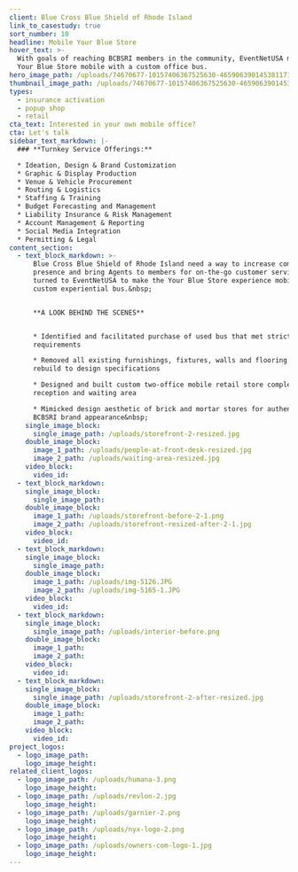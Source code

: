```yaml
---
client: Blue Cross Blue Shield of Rhode Island
link_to_casestudy: true
sort_number: 10
headline: Mobile Your Blue Store
hover_text: >-
  With goals of reaching BCBSRI members in the community, EventNetUSA made the
  Your Blue Store mobile with a custom office bus.
hero_image_path: /uploads/74670677-10157406367525630-4659063901453811712-o.jpg
thumbnail_image_path: /uploads/74670677-10157406367525630-4659063901453811712-o.jpg
types:
  - insurance activation
  - popup shop
  - retail
cta_text: Interested in your own mobile office?
cta: Let's talk
sidebar_text_markdown: |-
  ### **Turnkey Service Offerings:**

  * Ideation, Design & Brand Customization
  * Graphic & Display Production
  * Venue & Vehicle Procurement
  * Routing & Logistics
  * Staffing & Training
  * Budget Forecasting and Management
  * Liability Insurance & Risk Management
  * Account Management & Reporting
  * Social Media Integration
  * Permitting & Legal
content_section:
  - text_block_markdown: >-
      Blue Cross Blue Shield of Rhode Island need a way to increase community
      presence and bring Agents to members for on-the-go customer service. They
      turned to EventNetUSA to make the Your Blue Store experience mobile with a
      custom experiential bus.&nbsp;


      **A LOOK BEHIND THE SCENES**


      * Identified and facilitated purchase of used bus that met strict program
      requirements

      * Removed all existing furnishings, fixtures, walls and flooring to
      rebuild to design specifications

      * Designed and built custom two-office mobile retail store complete with
      reception and waiting area

      * Mimicked design aesthetic of brick and mortar stores for authentic
      BCBSRI brand appearance&nbsp;
    single_image_block:
      single_image_path: /uploads/storefront-2-resized.jpg
    double_image_block:
      image_1_path: /uploads/people-at-front-desk-resized.jpg
      image_2_path: /uploads/waiting-area-resized.jpg
    video_block:
      video_id:
  - text_block_markdown:
    single_image_block:
      single_image_path:
    double_image_block:
      image_1_path: /uploads/storefront-before-2-1.png
      image_2_path: /uploads/storefront-resized-after-2-1.jpg
    video_block:
      video_id:
  - text_block_markdown:
    single_image_block:
      single_image_path:
    double_image_block:
      image_1_path: /uploads/img-5126.JPG
      image_2_path: /uploads/img-5165-1.JPG
    video_block:
      video_id:
  - text_block_markdown:
    single_image_block:
      single_image_path: /uploads/interior-before.png
    double_image_block:
      image_1_path:
      image_2_path:
    video_block:
      video_id:
  - text_block_markdown:
    single_image_block:
      single_image_path: /uploads/storefront-2-after-resized.jpg
    double_image_block:
      image_1_path:
      image_2_path:
    video_block:
      video_id:
project_logos:
  - logo_image_path:
    logo_image_height:
related_client_logos:
  - logo_image_path: /uploads/humana-3.png
    logo_image_height:
  - logo_image_path: /uploads/revlon-2.jpg
    logo_image_height:
  - logo_image_path: /uploads/garnier-2.png
    logo_image_height:
  - logo_image_path: /uploads/nyx-logo-2.png
    logo_image_height:
  - logo_image_path: /uploads/owners-com-logo-1.jpg
    logo_image_height:
---
```

